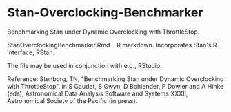 # Stan-Overclocking-Benchmarker

Benchmarking Stan under Dynamic Overclocking with ThrottleStop.

StanOverclockingBenchmarker.Rmd &nbsp;&nbsp; R markdown. Incorporates Stan's R interface, RStan.

The file may be used in conjunction with e.g., RStudio.

Reference: Stenborg, TN, "Benchmarking Stan under Dynamic Overclocking with ThrottleStop", in S Gaudet, S Gwyn, D Bohlender, P Dowler and A Hinke (eds), Astronomical Data Analysis Software and Systems XXXII, Astronomical Society of the Pacific (in press).
